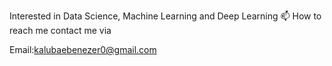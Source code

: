 Interested in Data Science, Machine Learning and Deep Learning
📫 How to reach me contact me via

Email:kalubaebenezer0@gmail.com


